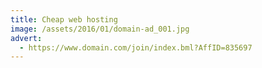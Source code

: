 ```yaml
---
title: Cheap web hosting
image: /assets/2016/01/domain-ad_001.jpg
advert:
  - https://www.domain.com/join/index.bml?AffID=835697
---
```

